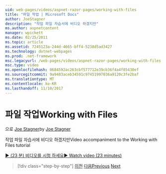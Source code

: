 ```yaml
---
uid: web-pages/videos/aspnet-razor-pages/working-with-files
title: "파일 작업 | Microsoft Docs"
author: JoeStagner
description: "작업 파일 자습서에 비디오 하겠지만"
ms.author: aspnetcontent
manager: wpickett
ms.date: 02/25/2011
ms.topic: article
ms.assetid: 7245123a-244d-4665-bff4-5238d5ad3427
ms.technology: dotnet-webpages
ms.prod: .net-framework
msc.legacyurl: /web-pages/videos/aspnet-razor-pages/working-with-files
msc.type: video
ms.openlocfilehash: 0684592ac263cbf577712e39cb36f4a4f85430ef
ms.sourcegitcommit: 9a9483aceb34591c97451997036a9120c3fe2baf
ms.translationtype: MT
ms.contentlocale: ko-KR
ms.lasthandoff: 11/10/2017
---
```

<a name="working-with-files"></a><span data-ttu-id="dcf88-103">파일 작업</span><span class="sxs-lookup"><span data-stu-id="dcf88-103">Working with Files</span></span>
====================
<span data-ttu-id="dcf88-104">으로 [Joe Stagner](https://github.com/JoeStagner)</span><span class="sxs-lookup"><span data-stu-id="dcf88-104">by [Joe Stagner](https://github.com/JoeStagner)</span></span>

<span data-ttu-id="dcf88-105">작업 파일 자습서에 비디오 하겠지만</span><span class="sxs-lookup"><span data-stu-id="dcf88-105">Video accompaniment to the Working with Files tutorial</span></span>

[<span data-ttu-id="dcf88-106">&#9654; (23 분) 비디오를 시청 하세요</span><span class="sxs-lookup"><span data-stu-id="dcf88-106">&#9654; Watch video (23 minutes)</span></span>](https://channel9.msdn.com/Blogs/ASP-NET-Site-Videos/working-with-files)

>[!div class="step-by-step"]
<span data-ttu-id="dcf88-107">[이전](displaying-data-in-a-chart-part-2.md)
[다음](working-with-images.md)</span><span class="sxs-lookup"><span data-stu-id="dcf88-107">[Previous](displaying-data-in-a-chart-part-2.md)
[Next](working-with-images.md)</span></span>
